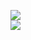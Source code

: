 [![](https://img.shields.io/badge/Made%20With-Github%20Spray-lightgrey.svg?style=for-the-badge&logo=github)](https://github.com/Annihil/github-spray#8286)  
[![](https://i.imgur.com/2DrTn0Z.gif)](https://github.com/Annihil/github-spray)